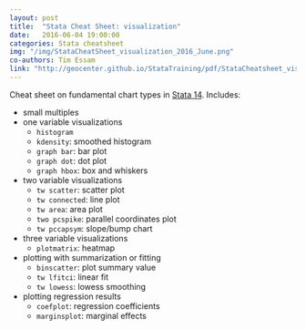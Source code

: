 ```yaml
---
layout: post
title:  "Stata Cheat Sheet: visualization"
date:   2016-06-04 19:00:00
categories: Stata cheatsheet
img: "/img/StataCheatSheet_visualization_2016_June.png"
co-authors: Tim Essam
link: "http://geocenter.github.io/StataTraining/pdf/StataCheatsheet_visualization1.pdf"
---
```


Cheat sheet on fundamental chart types in [Stata 14](http://www.stata.com).  Includes:

* small multiples
* one variable visualizations
  * `histogram`
  * `kdensity`: smoothed histogram
  * `graph bar`: bar plot
  * `graph dot`: dot plot
  * `graph hbox`: box and whiskers
* two variable visualizations
  * `tw scatter`: scatter plot
  * `tw connected`: line plot
  * `tw area`: area plot
  * `two pcspike`: parallel coordinates plot
  * `tw pccapsym`: slope/bump chart
* three variable visualizations
  * `plotmatrix`: heatmap
* plotting with summarization or fitting
  * `binscatter`: plot summary value
  * `tw lfitci`: linear fit
  * `tw lowess`: lowess smoothing
* plotting regression results
  * `coefplot`: regression coefficients
  * `marginsplot`: marginal effects
